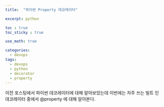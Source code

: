 ```yaml
---
title:  "파이썬 Property 데코레이터"

excerpt: python

toc : true
toc_sticky : true  

use_math: true

categories:
  - devops
tags:
  - devops
  - python
  - decorator
  - property
---
```


이전 포스팅에서 파이썬 데코레이터에 대해 알아보았는데 이번에는 자주 쓰는 빌트 인 데코레이터 중에서 @property 에 대해 알아본다. 

